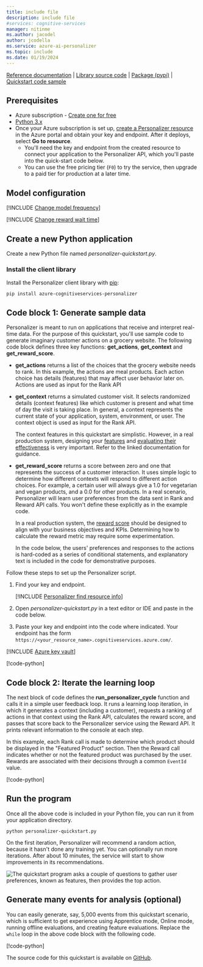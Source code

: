 ```yaml
---
title: include file
description: include file
#services: cognitive-services
manager: nitinme
ms.author: jacodel
author: jcodella
ms.service: azure-ai-personalizer
ms.topic: include
ms.date: 01/19/2024
---
```


[Reference documentation](/python/api/azure-cognitiveservices-personalizer/azure.cognitiveservices.personalizer) | [Library source code](https://github.com/Azure/azure-sdk-for-python/tree/master/sdk/cognitiveservices/azure-cognitiveservices-personalizer) | [Package (pypi)](https://pypi.org/project/azure-cognitiveservices-personalizer/) | [Quickstart code sample](https://github.com/Azure-Samples/cognitive-services-quickstart-code/tree/master/python/Personalizer)

## Prerequisites

* Azure subscription - [Create one for free](https://azure.microsoft.com/free/cognitive-services)
* [Python 3.x](https://www.python.org/)
* Once your Azure subscription is set up, <a href="https://portal.azure.com/#create/Microsoft.CognitiveServicesPersonalizer"  title="Create a Personalizer resource"  target="_blank">create a Personalizer resource </a> in the Azure portal and obtain your key and endpoint. After it deploys, select **Go to resource**.
    * You'll need the key and endpoint from the created resource to connect your application to the Personalizer API, which you'll paste into the quick-start code below.
    * You can use the free pricing tier (`F0`) to try the service, then upgrade to a paid tier for production at a later time.

## Model configuration

[!INCLUDE [Change model frequency](change-model-frequency.md)]

[!INCLUDE [Change reward wait time](change-reward-wait-time.md)]

## Create a new Python application

Create a new Python file named _personalizer-quickstart.py_.

### Install the client library

Install the Personalizer client library with [pip](https://pypi.org/project/pip/):

```console
pip install azure-cognitiveservices-personalizer
```

## Code block 1: Generate sample data

Personalizer is meant to run on applications that receive and interpret real-time data. For the purpose of this quickstart, you'll use sample code to generate imaginary customer actions on a grocery website. The following code block defines three key functions: **get_actions**, **get_context** and **get_reward_score**.


- **get_actions** returns a list of the choices that the grocery website needs to rank. In this example, the actions are meal products. Each action choice has details (features) that may affect user behavior later on. Actions are used as input for the Rank API

- **get_context** returns a simulated customer visit. It selects randomized details (context features) like which customer is present and what time of day the visit is taking place. In general, a context represents the current state of your application, system, environment, or user. The context object is used as input for the Rank API.

   The context features in this quickstart are simplistic. However, in a real production system, designing your [features](../concepts-features.md) and [evaluating their effectiveness](../how-to-feature-evaluation.md) is very important. Refer to the linked documentation for guidance.

- **get_reward_score** returns a score between zero and one that represents the success of a customer interaction. It uses simple logic to determine how different contexts will respond to different action choices. For example, a certain user will always give a 1.0 for vegetarian and vegan products, and a 0.0 for other products. In a real scenario, Personalizer will learn user preferences from the data sent in Rank and Reward API calls. You won't define these explicitly as in the example code.

    In a real production system, the [reward score](../concept-rewards.md) should be designed to align with your business objectives and KPIs. Determining how to calculate the reward metric may require some experimentation.

    In the code below, the users' preferences and responses to the actions is hard-coded as a series of conditional statements, and explanatory text is included in the code for demonstrative purposes.

Follow these steps to set up the Personalizer script.

1. Find your key and endpoint.

    [!INCLUDE [Personalizer find resource info](find-azure-resource-info.md)]

1. Open _personalizer-quickstart.py_ in a text editor or IDE and paste in the code below.

1. Paste your key and endpoint into the code where indicated. Your endpoint has the form `https://<your_resource_name>.cognitiveservices.azure.com/`.

[!INCLUDE [Azure key vault](~/reusable-content/ce-skilling/azure/includes/ai-services/security/azure-key-vault.md)]

[!code-python[](~/cognitive-services-quickstart-code/python/Personalizer/quickstart-sdk/personalizer-quickstart.py?name=snippet_1)]


## Code block 2: Iterate the learning loop

The next block of code defines the **run_personalizer_cycle** function and calls it in a simple user feedback loop. It runs a learning loop iteration, in which it generates a context (including a customer), requests a ranking of actions in that context using the Rank API, calculates the reward score, and passes that score back to the Personalizer service using the Reward API. It prints relevant information to the console at each step.

In this example, each Rank call is made to determine which product should be displayed in the "Featured Product" section. Then the Reward call indicates whether or not the featured product was purchased by the user. Rewards are associated with their decisions through a common `EventId` value. 

[!code-python[](~/cognitive-services-quickstart-code/python/Personalizer/quickstart-sdk/personalizer-quickstart.py?name=snippet_2)]


## Run the program

Once all the above code is included in your Python file, you can run it from your application directory.

```console
python personalizer-quickstart.py
```

On the first iteration, Personalizer will recommend a random action, because it hasn't done any training yet. You can optionally run more iterations. After about 10 minutes, the service will start to show improvements in its recommendations.

![The quickstart program asks a couple of questions to gather user preferences, known as features, then provides the top action.](../media/quickstart/quickstart-program-feedback-cycle-example.png)


## Generate many events for analysis (optional)

You can easily generate, say, 5,000 events from this quickstart scenario, which is sufficient to get experience using Apprentice mode, Online mode, running offline evaluations, and creating feature evaluations. Replace the `while` loop in the above code block with the following code.

[!code-python[](~/cognitive-services-quickstart-code/python/Personalizer/quickstart-sdk/personalizer-quickstart.py?name=snippet_multi)]

The source code for this quickstart is available on [GitHub](https://github.com/Azure-Samples/cognitive-services-quickstart-code/tree/master/python/Personalizer).

